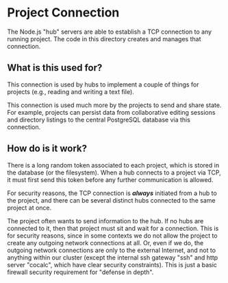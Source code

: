 # Project Connection

The Node.js "hub" servers are able to establish a TCP connection to any running project.  The code in this directory creates and manages that connection.

## What is this used for?

This connection is used by hubs to implement a couple of things for projects (e.g., reading and writing a text file).

This connection is used much more by the projects to send and share state.  For example, projects can persist data from collaborative editing sessions and directory listings to the central PostgreSQL database via this connection.

## How do is it work?

There is a long random token associated to each project, which is stored in the database (or the filesystem).  When a hub connects to a project via TCP, it must first send this token before any further communication is allowed.   

For security reasons, the TCP connection is _**always**_ initiated from a hub to the project, and there can be several distinct hubs connected to the same project at once.  

The project often wants to send information to the hub.  If no hubs are connected to it, then that project must sit and wait for a connection.  This is for security reasons, since in some contexts we do not allow the project to create any outgoing network connections at all.  Or, even if we do, the outgoing network connections are only to the external Internet, and not to anything within our cluster (except the internal ssh gateway "ssh" and http server "cocalc", which have clear security constraints).  This is just a basic firewall security requirement for "defense in depth".
